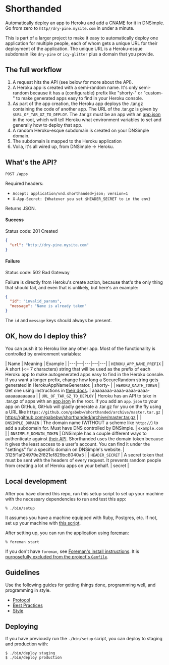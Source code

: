 # Shorthanded

Automatically deploy an app to Heroku and add a CNAME for it in DNSimple. Go
from zero to `http//dry-pine.mysite.com` in under a minute.

This is part of a larger project to make it easy to automatically deploy one
application for multiple people, each of whom gets a unique URL for their
deployment of the application. The unique URL is a Heroku-esque subdomain like
`dry-pine` or `icy-glitter` plus a domain that you provide.

## The full workflow

1. A request hits the API (see below for more about the API).
2. A Heroku app is created with a semi-random name. It's only semi-random
   because it has a (configurable) prefix like "shorty-" or "custom-" to make
   generated apps easy to find in your Heroku console.
3. As part of the app creation, the Heroku app deploys the .tar.gz containing
   the code of another app. The URL of the .tar.gz is given by
   `$URL_OF_TAR_GZ_TO_DEPLOY`. The .tar.gz must be an app with an [app.json] in
   the root, which will tell Heroku what environment variables to set and
   generally how to deploy that app.
4. A random Heroku-esque subdomain is created on your DNSimple domain.
5. The subdomain is mapped to the Heroku application
6. Voila, it's all wired up, from DNSimple -> Heroku.

[app.json]: https://devcenter.heroku.com/articles/app-json-schema

## What's the API?

`POST /apps`

Required headers:

* `Accept: application/vnd.shorthanded+json; version=1`
* `X-App-Secret: {Whatever you set $HEADER_SECRET to in the env}`

Returns JSON.

#### Success

Status code: 201 Created

```json
{
  "url": "http://dry-pine.mysite.com"
}
```

#### Failure

Status code: 502 Bad Gateway

Failure is directly from Heroku's create action, because that's the only thing
that should fail, and even that is unlikely, but here's an example:

```json
{
  "id": "invalid_params",
  "message": "Name is already taken"
}
```

The `id` and `message` keys should always be present.

## OK, how do I deploy this?

You can push it to Heroku like any other app. Most of the functionality is
controlled by environment variables:

| Name | Meaning | Example |
|---|---|---|---|---|
| `HEROKU_APP_NAME_PREFIX` | A short (<= 7 characters) string that will be used as the prefix of each Heroku app to make autogenerated apps easy to find in the Heroku console. If  you want a longer prefix, change how long a SecureRandom string gets generated in HerokuAppNameGenerator. | shorty- |
| `HEROKU_OAUTH_TOKEN` | Get one using instructions in [their docs]. | aaaaaaaa-aaaa-aaaa-aaaa-aaaaaaaaaaaa |
| `URL_OF_TAR_GZ_TO_DEPLOY` | Heroku has an API to take in .tar.gz of apps with an [app.json] in the root. If you add an `app.json` to your app on GitHub, GitHub will gladly generate a .tar.gz for you on the fly using a URL like `https://github.com/gabebw/shorthanded/archive/master.tar.gz` | https://github.com/gabebw/shorthanded/archive/master.tar.gz |
| `DNSIMPLE_DOMAIN` | The domain name (WITHOUT a scheme like `http://`) to add a subdomain for. Must have DNS controlled by DNSimple. |  `example.com` |
| `DNSIMPLE_DOMAIN_TOKEN` | DNSimple has a couple different ways to authenticate against [their API]. Shorthanded uses the domain token because it gives the least access to a user's account. You can find it under the "settings" for a specific domain on DNSimple's website. | 3125f1af24979e2f821ef829bc8040a5 |
| `HEADER_SECRET` | A secret token that must be sent with the headers of every request. It prevents random people from creating a lot of Heroku apps on your behalf. | secret |

[their docs]: https://github.com/heroku/platform-api#a-real-world-example
[their API]: http://developer.dnsimple.com/overview/

## Local development

After you have cloned this repo, run this setup script to set up your machine
with the necessary dependencies to run and test this app:

    % ./bin/setup

It assumes you have a machine equipped with Ruby, Postgres, etc. If not, set up
your machine with [this script].

[this script]: https://github.com/thoughtbot/laptop

After setting up, you can run the application using [foreman]:

    % foreman start

If you don't have `foreman`, see [Foreman's install instructions][foreman]. It
is [purposefully excluded from the project's `Gemfile`][exclude].

[foreman]: https://github.com/ddollar/foreman
[exclude]: https://github.com/ddollar/foreman/pull/437#issuecomment-41110407

## Guidelines

Use the following guides for getting things done, programming well, and
programming in style.

* [Protocol](http://github.com/thoughtbot/guides/blob/master/protocol)
* [Best Practices](http://github.com/thoughtbot/guides/blob/master/best-practices)
* [Style](http://github.com/thoughtbot/guides/blob/master/style)

## Deploying

If you have previously run the `./bin/setup` script,
you can deploy to staging and production with:

    $ ./bin/deploy staging
    $ ./bin/deploy production

